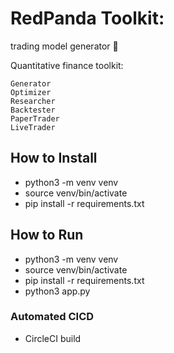 # RedPanda Toolkit: 
trading model generator  💸

Quantitative finance toolkit:

	Generator
	Optimizer
	Researcher
	Backtester
	PaperTrader
	LiveTrader

## How to Install
 - python3 -m venv venv
 - source venv/bin/activate
 - pip install -r requirements.txt

## How to Run
 - python3 -m venv venv
 - source venv/bin/activate
 - pip install -r requirements.txt
 - python3 app.py

### Automated CICD
  - CircleCI build
